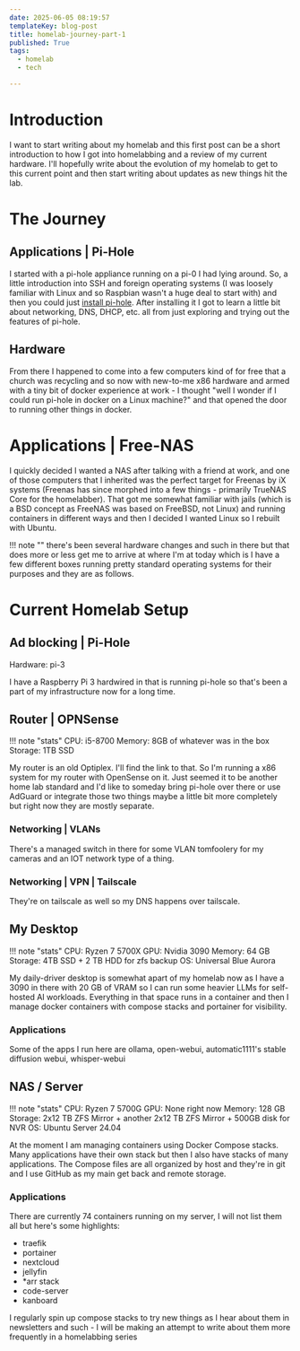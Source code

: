 ```yaml
---
date: 2025-06-05 08:19:57
templateKey: blog-post
title: homelab-journey-part-1
published: True
tags:
  - homelab
  - tech

---
```


# Introduction

I want to start writing about my homelab and this first post can be a short
introduction to how I got into homelabbing and a review of my current hardware.
I'll hopefully write about the evolution of my homelab to get to this
current point and then start writing about updates as new things hit the lab.

# The Journey

## Applications | Pi-Hole

I started with a pi-hole appliance running on a pi-0 I
had lying around. So, a little introduction into SSH and foreign operating
systems (I was loosely familiar with Linux and so Raspbian wasn't a huge deal
to start with) and then you could just [install pi-hole](https://docs.pi-hole.net/main/basic-install/).
After installing it I got to learn a little bit about networking, DNS, DHCP,
etc. all from just exploring and trying out the features of pi-hole.

## Hardware

From there I happened to come into a few computers kind of for free that a church was
recycling and so now with new-to-me x86 hardware and armed with a tiny bit of
docker experience at work - I thought "well I wonder if I could run pi-hole in
docker on a Linux machine?" and that opened the door to running other things in docker. 

# Applications | Free-NAS

I quickly decided I wanted a NAS after talking with a friend at work, and one
of those computers that I inherited was the perfect target for Freenas by iX
systems (Freenas has since morphed into a few things - primarily TrueNAS Core
for the homelabber). That got me somewhat familiar with jails (which is a BSD
concept as FreeNAS was based on FreeBSD, not Linux) and running
containers in different ways and then I decided I wanted Linux so I rebuilt with
Ubuntu. 

!!! note ""
    there's been several hardware changes and such in there but that
    does more or less get me to arrive at where I'm at today which is I have a
    few different boxes running pretty standard operating systems for their
    purposes and they are as follows.

# Current Homelab Setup

## Ad blocking | Pi-Hole

Hardware: pi-3

I have a Raspberry Pi 3 hardwired in that is running pi-hole so that's been a
part of my infrastructure now for a long time. 

## Router | OPNSense

!!! note "stats"
    CPU: i5-8700
    Memory: 8GB of whatever was in the box
    Storage: 1TB SSD

My router is an old Optiplex. I'll find the link to that. So I'm running a x86 system for my router with
OpenSense on it. Just seemed it to be another home lab standard and I'd like to
someday bring pi-hole over there or use AdGuard or integrate those two things
maybe a little bit more completely but right now they are mostly separate.

### Networking | VLANs

There's a
managed switch in there for some VLAN tomfoolery for my cameras and an IOT
network type of a thing. 

### Networking | VPN | Tailscale

They're on tailscale as well so my DNS happens over tailscale.

## My Desktop

!!! note "stats"
    CPU: Ryzen 7 5700X
    GPU: Nvidia 3090
    Memory: 64 GB
    Storage: 4TB SSD + 2 TB HDD for zfs backup
    OS: Universal Blue Aurora

My daily-driver desktop is somewhat apart of my homelab now as I have a 3090 in
there with 20 GB of VRAM so I can run some heavier LLMs for self-hosted AI
workloads. Everything in that space runs in a container and then I manage
docker containers with compose stacks and portainer for visibility.

### Applications

Some of the apps I run here are ollama, open-webui, automatic1111's stable diffusion webui, whisper-webui

## NAS / Server

!!! note "stats"
    CPU: Ryzen 7 5700G
    GPU: None right now
    Memory: 128 GB
    Storage: 2x12 TB ZFS Mirror + another 2x12 TB ZFS Mirror + 500GB disk for NVR
    OS: Ubuntu Server 24.04

At the moment I am managing containers using Docker Compose stacks. Many
applications have their own stack but then I also have stacks of many
applications. The Compose files are all organized by host and they're in git
and I use GitHub as my main get back and remote storage. 

### Applications

There are currently 74 containers running on my server, I will not list them all but here's some highlights:

- traefik
- portainer
- nextcloud
- jellyfin
- *arr stack
- code-server
- kanboard

I regularly spin up compose stacks to try new things as I hear about them in
newsletters and such - I will be making an attempt to write about them more
frequently in a homelabbing series
